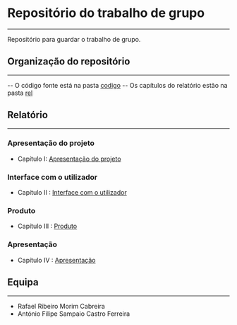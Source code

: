 # Repositório do trabalho de grupo
***

Repositório para guardar o trabalho de grupo.

## Organização do repositório 
***

-- O código fonte está na pasta [codigo]()
-- Os capítulos do relatório estão na pasta [rel]()


## Relatório
***

### Apresentação do projeto

- Capítulo I: [Apresentação do projeto]()

### Interface com o utilizador

- Capítulo II : [Interface com o utilizador]()

### Produto

- Capítulo III : [Produto]()

### Apresentação

- Capítulo IV : [Apresentação]()

## Equipa
***

- Rafael Ribeiro Morim Cabreira
- António Filipe Sampaio Castro Ferreira
